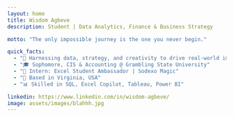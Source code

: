 ```yaml
---
layout: home
title: Wisdom Agbeve
description: Student | Data Analytics, Finance & Business Strategy

motto: "The only impossible journey is the one you never begin."

quick_facts:
  - "🚀 Harnessing data, strategy, and creativity to drive real-world impact."
  - "🎓 Sophomore, CIS & Accounting @ Grambling State University"
  - "💼 Intern: Excel Student Ambassador | Sodexo Magic"
  - "📍 Based in Virginia, USA"
  - "📊 Skilled in SQL, Excel Copilot, Tableau, Power BI"

linkedin: https://www.linkedin.com/in/wisdom-agbeve/
image: assets/images/blahhh.jpg
---
```

